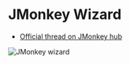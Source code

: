 # JMonkey Wizard

* [Official thread on JMonkey hub](https://hub.jmonkeyengine.org/t/jmonkey-wizard/39989)

![JMonkey wizard](https://github.com/oualidouazrou/JMonkey-Wizard/blob/master/JMonkey%20Wizard.png)
